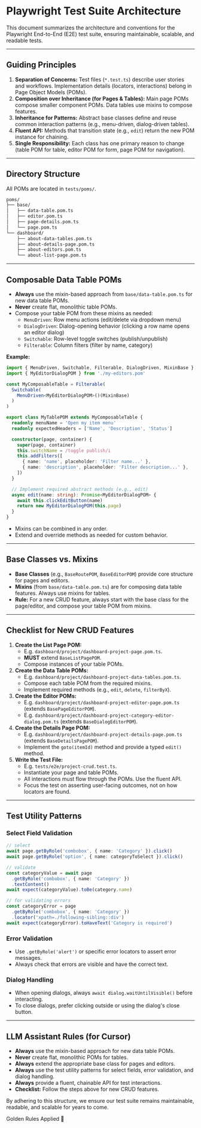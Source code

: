 # Playwright Test Suite Architecture

This document summarizes the architecture and conventions for the Playwright End-to-End (E2E) test suite, ensuring maintainable, scalable, and readable tests.

---

## Guiding Principles

1. **Separation of Concerns:** Test files (`*.test.ts`) describe user stories and workflows. Implementation details (locators, interactions) belong in Page Object Models (POMs).
2. **Composition over Inheritance (for Pages & Tables):** Main page POMs compose smaller component POMs. Data tables use mixins to compose features.
3. **Inheritance for Patterns:** Abstract base classes define and reuse common interaction patterns (e.g., menu-driven, dialog-driven tables).
4. **Fluent API:** Methods that transition state (e.g., `edit`) return the new POM instance for chaining.
5. **Single Responsibility:** Each class has one primary reason to change (table POM for table, editor POM for form, page POM for navigation).

---

## Directory Structure

All POMs are located in `tests/poms/`.

```bash
poms/
├── base/
│   ├── data-table.pom.ts
│   ├── editor.pom.ts
│   ├── page-details.pom.ts
│   └── page.pom.ts
└── dashboard/
    ├── about-data-tables.pom.ts
    ├── about-details-page.pom.ts
    ├── about-editors.pom.ts
    └── about-list-page.pom.ts
```

---

## Composable Data Table POMs

- **Always** use the mixin-based approach from `base/data-table.pom.ts` for new data table POMs.
- **Never** create flat, monolithic table POMs.
- Compose your table POM from these mixins as needed:
  - `MenuDriven`: Row menu actions (edit/delete via dropdown menu)
  - `DialogDriven`: Dialog-opening behavior (clicking a row name opens an editor dialog)
  - `Switchable`: Row-level toggle switches (publish/unpublish)
  - `Filterable`: Column filters (filter by name, category)

**Example:**

```ts
import { MenuDriven, Switchable, Filterable, DialogDriven, MixinBase } from '../base/data-table.pom'
import { MyEditorDialogPOM } from './my-editors.pom'

const MyComposableTable = Filterable(
  Switchable(
    MenuDriven<MyEditorDialogPOM>()(MixinBase)
  )
)

export class MyTablePOM extends MyComposableTable {
  readonly menuName = 'Open my item menu'
  readonly expectedHeaders = ['Name', 'Description', 'Status']

  constructor(page, container) {
    super(page, container)
    this.switchName = /toggle publish/i
    this.addFilters([
      { name: 'name', placeholder: 'Filter name...' },
      { name: 'description', placeholder: 'Filter description...' },
    ])
  }

  // Implement required abstract methods (e.g., edit)
  async edit(name: string): Promise<MyEditorDialogPOM> {
    await this.clickEditButton(name)
    return new MyEditorDialogPOM(this.page)
  }
}
```

- Mixins can be combined in any order.
- Extend and override methods as needed for custom behavior.

---

## Base Classes vs. Mixins

- **Base Classes** (e.g., `BaseRoutePOM`, `BaseEditorPOM`) provide core structure for pages and editors.
- **Mixins** (from `base/data-table.pom.ts`) are for composing data table features. Always use mixins for tables.
- **Rule:** For a new CRUD feature, always start with the base class for the page/editor, and compose your table POM from mixins.

---

## Checklist for New CRUD Features

1. **Create the List Page POM:**
    - E.g. `dashboard/project/dashboard-project-page.pom.ts`.
    - **MUST** extend `BaseListPagePOM`.
    - Compose instances of your table POMs.
2. **Create the Data Table POMs:**
    - E.g. `dashboard/project/dashboard-project-data-tables.pom.ts`.
    - Compose each table POM from the required mixins.
    - Implement required methods (e.g., `edit`, `delete`, `filterByX`).
3. **Create the Editor POMs:**
    - E.g. `dashboard/project/dashboard-project-editor-page.pom.ts` (extends `BasePageEditorPOM`).
    - E.g. `dashboard/project/dashboard-project-category-editor-dialog.pom.ts` (extends `BaseDialogEditorPOM`).
4. **Create the Details Page POM:**
    - E.g. `dashboard/project/dashboard-project-details-page.pom.ts` (extends `BaseDetailsPagePOM`).
    - Implement the `goto(itemId)` method and provide a typed `edit()` method.
5. **Write the Test File:**
    - E.g. `tests/e2e/project-crud.test.ts`.
    - Instantiate your page and table POMs.
    - All interactions must flow through the POMs. Use the fluent API.
    - Focus the test on asserting user-facing outcomes, not on how locators are found.

---

## Test Utility Patterns

### Select Field Validation

```ts
// select
await page.getByRole('combobox', { name: 'Category' }).click()
await page.getByRole('option', { name: categoryToSelect }).click()

// validate
const categoryValue = await page
  .getByRole('combobox', { name: 'Category' })
  .textContent()
await expect(categoryValue).toBe(category.name)

// for validating errors
const categoryError = page
  .getByRole('combobox', { name: 'Category' })
  .locator('xpath=./following-sibling::div')
await expect(categoryError).toHaveText('Category is required')
```

### Error Validation

- Use `.getByRole('alert')` or specific error locators to assert error messages.
- Always check that errors are visible and have the correct text.

### Dialog Handling

- When opening dialogs, always `await dialog.waitUntilVisible()` before interacting.
- To close dialogs, prefer clicking outside or using the dialog's close button.

---

## LLM Assistant Rules (for Cursor)

- **Always** use the mixin-based approach for new data table POMs.
- **Never** create flat, monolithic POMs for tables.
- **Always** extend the appropriate base class for pages and editors.
- **Always** use the test utility patterns for select fields, error validation, and dialog handling.
- **Always** provide a fluent, chainable API for test interactions.
- **Checklist:** Follow the steps above for new CRUD features.

By adhering to this structure, we ensure our test suite remains maintainable, readable, and scalable for years to come.

Golden Rules Applied 🫡
